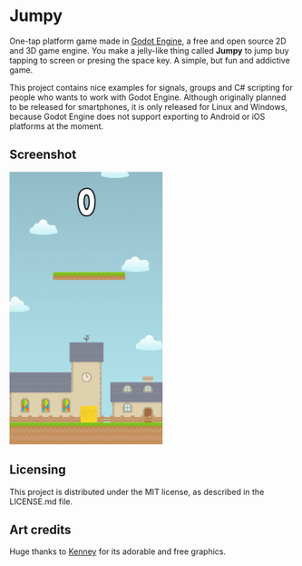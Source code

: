 
# Jumpy
One-tap platform game made in [Godot Engine](https://github.com/godotengine), a free and open source 2D and 3D game engine. You make a jelly-like thing called **Jumpy** to jump buy tapping to screen or presing the space key. A simple, but fun and addictive game.

This project contains nice examples for signals, groups and C# scripting for people who wants to work with Godot Engine. Although originally planned to be released for smartphones, it is only released for Linux and Windows, because Godot Engine does not support exporting to Android or iOS platforms at the moment.

## Screenshot
<img src="animation.gif" width="270" height="480">

## Licensing
This project is distributed under the MIT license, as described in the LICENSE.md file.

## Art credits
Huge thanks to [Kenney](https://kenney.nl/) for its adorable and free graphics.
